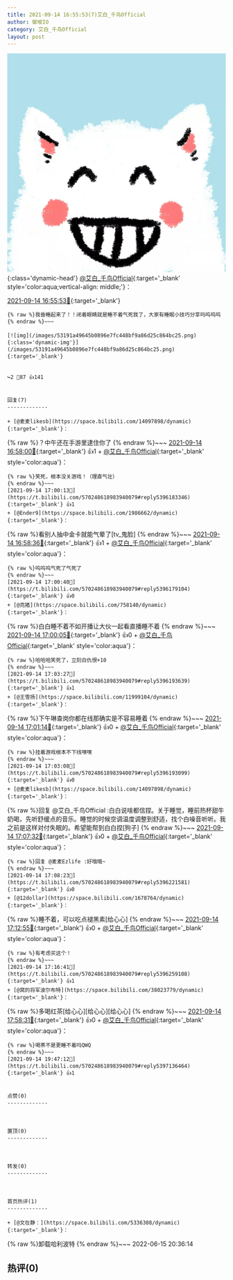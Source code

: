 ```yaml
---
title: 2021-09-14 16:55:53(7)艾白_千鸟Official
author: 御坂IO
category: 艾白_千鸟Official
layout: post
---
```


![img](/images/9ae8b9445fd0665cc014d9080156a45271be73c6.jpg){:class='dynamic-head'}
[@艾白_千鸟Official](https://space.bilibili.com/334537711/dynamic){:target='_blank' style='color:aqua;vertical-align: middle;'}：

[2021-09-14 16:55:53🔗](https://t.bilibili.com/570248618983940079){:target='_blank'}

~~~
{% raw %}我昏睡起来了！！闭着眼睛就是睡不着气死我了，大家有睡眠小技巧分享吗呜呜呜
{% endraw %}~~~

[![img](/images/53191a49645b0896e7fc448bf9a86d25c864bc25.png){:class='dynamic-img'}](/images/53191a49645b0896e7fc448bf9a86d25c864bc25.png){:target='_blank'}


↪️2 💬87 👍141


回复(7)
-------------

+ [@麦麦likesb](https://space.bilibili.com/14097898/dynamic){:target='_blank'}：
~~~
{% raw %}？中午还在手游里逮住你了
{% endraw %}~~~
[2021-09-14 16:58:00🔗](https://t.bilibili.com/570248618983940079#reply5396173677){:target='_blank'} 👍1
    + [@艾白_千鸟Official](https://space.bilibili.com/334537711/dynamic){:target='_blank' style='color:aqua'}：
~~~
{% raw %}笑死，根本没关游戏！（理直气壮）
{% endraw %}~~~
[2021-09-14 17:00:13🔗](https://t.bilibili.com/570248618983940079#reply5396183346){:target='_blank'} 👍1
+ [@Ender9](https://space.bilibili.com/1986662/dynamic){:target='_blank'}：
~~~
{% raw %}看别人抽中金卡就能气晕了[tv_鬼脸]
{% endraw %}~~~
[2021-09-14 16:58:36🔗](https://t.bilibili.com/570248618983940079#reply5396174566){:target='_blank'} 👍1
    + [@艾白_千鸟Official](https://space.bilibili.com/334537711/dynamic){:target='_blank' style='color:aqua'}：
~~~
{% raw %}呜呜呜气死了气死了
{% endraw %}~~~
[2021-09-14 17:00:40🔗](https://t.bilibili.com/570248618983940079#reply5396179104){:target='_blank'} 👍0
+ [@亮猪](https://space.bilibili.com/758140/dynamic){:target='_blank'}：
~~~
{% raw %}白白睡不着不如开播让大伙一起看直播睡不着
{% endraw %}~~~
[2021-09-14 17:00:05🔗](https://t.bilibili.com/570248618983940079#reply5396178265){:target='_blank'} 👍0
    + [@艾白_千鸟Official](https://space.bilibili.com/334537711/dynamic){:target='_blank' style='color:aqua'}：
~~~
{% raw %}哈哈哈笑死了，立刻白仇恨+10
{% endraw %}~~~
[2021-09-14 17:03:27🔗](https://t.bilibili.com/570248618983940079#reply5396193639){:target='_blank'} 👍1
+ [@王雪扬](https://space.bilibili.com/11999104/dynamic){:target='_blank'}：
~~~
{% raw %}下午琳查岗你都在线那确实是不容易睡着
{% endraw %}~~~
[2021-09-14 17:01:14🔗](https://t.bilibili.com/570248618983940079#reply5396188708){:target='_blank'} 👍0
    + [@艾白_千鸟Official](https://space.bilibili.com/334537711/dynamic){:target='_blank' style='color:aqua'}：
~~~
{% raw %}挂着游戏根本不下线嘿嘿
{% endraw %}~~~
[2021-09-14 17:03:08🔗](https://t.bilibili.com/570248618983940079#reply5396193099){:target='_blank'} 👍0
+ [@麦麦likesb](https://space.bilibili.com/14097898/dynamic){:target='_blank'}：
~~~
{% raw %}回复 @艾白_千鸟Official :白白说啥都信捏。关于睡觉，睡前热杯甜牛奶喝，先听舒缓点的音乐。睡觉的时候空调温度调整到舒适，找个白噪音听听。我之前是这样对付失眠的。希望能帮到白白捏[狗子]
{% endraw %}~~~
[2021-09-14 17:07:32🔗](https://t.bilibili.com/570248618983940079#reply5396214675){:target='_blank'} 👍0
    + [@艾白_千鸟Official](https://space.bilibili.com/334537711/dynamic){:target='_blank' style='color:aqua'}：
~~~
{% raw %}回复 @麦麦Ezlife :好哦哦~
{% endraw %}~~~
[2021-09-14 17:08:23🔗](https://t.bilibili.com/570248618983940079#reply5396221581){:target='_blank'} 👍0
+ [@12dollar](https://space.bilibili.com/1678764/dynamic){:target='_blank'}：
~~~
{% raw %}睡不着，可以吃点褪黑素[给心心]
{% endraw %}~~~
[2021-09-14 17:12:55🔗](https://t.bilibili.com/570248618983940079#reply5396243116){:target='_blank'} 👍0
    + [@艾白_千鸟Official](https://space.bilibili.com/334537711/dynamic){:target='_blank' style='color:aqua'}：
~~~
{% raw %}有考虑买这个！
{% endraw %}~~~
[2021-09-14 17:16:41🔗](https://t.bilibili.com/570248618983940079#reply5396259108){:target='_blank'} 👍1
+ [@窝的将军波尔布特](https://space.bilibili.com/38023779/dynamic){:target='_blank'}：
~~~
{% raw %}多喝红茶[给心心][给心心][给心心]
{% endraw %}~~~
[2021-09-14 17:58:31🔗](https://t.bilibili.com/570248618983940079#reply5396479577){:target='_blank'} 👍0
    + [@艾白_千鸟Official](https://space.bilibili.com/334537711/dynamic){:target='_blank' style='color:aqua'}：
~~~
{% raw %}喝茶不是更睡不着吗QWQ
{% endraw %}~~~
[2021-09-14 19:47:12🔗](https://t.bilibili.com/570248618983940079#reply5397136464){:target='_blank'} 👍1


点赞(0)
-------------



置顶(0)
-------------



转发(0)
-------------



首页热评(1)
-------------

+ [@文在静：](https://space.bilibili.com/5336308/dynamic){:target='_blank'}：
~~~
{% raw %}卸载哈利波特
{% endraw %}~~~
2022-06-15 20:36:14


热评(0)
-------------



